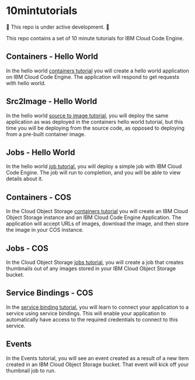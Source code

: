 # 10mintutorials

:construction: This repo is under active development. :construction:

This repo contains a set of 10 minute tutorials for IBM Cloud Code Engine. 

## Containers - Hello World
In the hello world [containers tutorial](hello-containers/README.md) you will create a hello world application on IBM Cloud Code Engine. The application will respond to get requests with hello world.

## Src2Image - Hello World
In the hello world [source to image tutorial](hello-source-image/README.md), you will deploy the same application as was deployed in the containers hello world tutorial, but this time you will be deploying from the source code, as opposed to deploying from a pre-built container image.

## Jobs - Hello World
In the hello world [job tutorial](hello-job/README.md), you will deploy a simple job with IBM Cloud Code Engine. The job will run to completion, and you will be able to view details about it.

## Containers - COS
In the Cloud Object Storage [containers tutorial](cos-containers/README.md) you will create an IBM Cloud Object Storage instance and an IBM Cloud Code Engine Application. The application will accept URLs of images, download the image, and then store the image in your COS instance.

## Jobs - COS
In the Cloud Object Storage [jobs tutorial](cos-jobs/README.md), you will create a job that creates thumbnails out of any images stored in your IBM Cloud Object Storage bucket.

## Service Bindings - COS
In the [service binding tutorial](cos-service-bindings/README.md), you will learn to connect your application to a service using service bindings. This will enable your application to automatically have access to the required credentials to connect to this service.

## Events
In the Events tutorial, you will see an event created as a result of a new item created in an IBM Cloud Object Storage bucket. That event will kick off your thumbnail job to run.